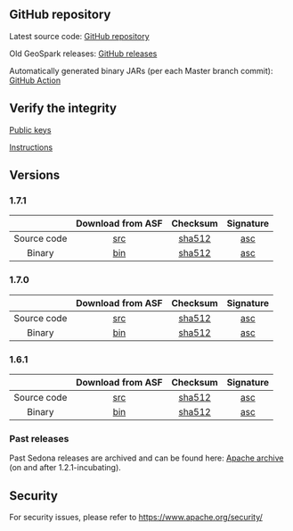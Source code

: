 <!--
 Licensed to the Apache Software Foundation (ASF) under one
 or more contributor license agreements.  See the NOTICE file
 distributed with this work for additional information
 regarding copyright ownership.  The ASF licenses this file
 to you under the Apache License, Version 2.0 (the
 "License"); you may not use this file except in compliance
 with the License.  You may obtain a copy of the License at

   http://www.apache.org/licenses/LICENSE-2.0

 Unless required by applicable law or agreed to in writing,
 software distributed under the License is distributed on an
 "AS IS" BASIS, WITHOUT WARRANTIES OR CONDITIONS OF ANY
 KIND, either express or implied.  See the License for the
 specific language governing permissions and limitations
 under the License.
 -->

## GitHub repository

Latest source code: [GitHub repository](https://github.com/apache/sedona/)

Old GeoSpark releases: [GitHub releases](https://github.com/apache/sedona/releases)

Automatically generated binary JARs (per each Master branch commit): [GitHub Action](https://github.com/apache/sedona/actions/workflows/java.yml)

## Verify the integrity

[Public keys](https://downloads.apache.org/sedona/KEYS)

[Instructions](https://www.apache.org/info/verification.html)

## Versions

### 1.7.1

| |                                    Download from ASF                                     |                                         Checksum                                          |                                      Signature                                      |
|:-----------------:|:----------------------------------------------------------------------------------------:|:-----------------------------------------------------------------------------------------:|:-----------------------------------------------------------------------------------:|
|    Source code    | [src](https://www.apache.org/dyn/closer.lua/sedona/1.7.1/apache-sedona-1.7.1-src.tar.gz) | [sha512](https://downloads.apache.org/sedona/1.7.1/apache-sedona-1.7.1-src.tar.gz.sha512) | [asc](https://downloads.apache.org/sedona/1.7.1/apache-sedona-1.7.1-src.tar.gz.asc) |
|       Binary      | [bin](https://www.apache.org/dyn/closer.lua/sedona/1.7.1/apache-sedona-1.7.1-bin.tar.gz) | [sha512](https://downloads.apache.org/sedona/1.7.1/apache-sedona-1.7.1-bin.tar.gz.sha512) | [asc](https://downloads.apache.org/sedona/1.7.1/apache-sedona-1.7.1-bin.tar.gz.asc) |

### 1.7.0

| |                                    Download from ASF                                     |                                         Checksum                                          |                                      Signature                                      |
|:-----------------:|:----------------------------------------------------------------------------------------:|:-----------------------------------------------------------------------------------------:|:-----------------------------------------------------------------------------------:|
|    Source code    | [src](https://www.apache.org/dyn/closer.lua/sedona/1.7.0/apache-sedona-1.7.0-src.tar.gz) | [sha512](https://downloads.apache.org/sedona/1.7.0/apache-sedona-1.7.0-src.tar.gz.sha512) | [asc](https://downloads.apache.org/sedona/1.7.0/apache-sedona-1.7.0-src.tar.gz.asc) |
|       Binary      | [bin](https://www.apache.org/dyn/closer.lua/sedona/1.7.0/apache-sedona-1.7.0-bin.tar.gz) | [sha512](https://downloads.apache.org/sedona/1.7.0/apache-sedona-1.7.0-bin.tar.gz.sha512) | [asc](https://downloads.apache.org/sedona/1.7.0/apache-sedona-1.7.0-bin.tar.gz.asc) |

### 1.6.1

| |                                    Download from ASF                                     |                                         Checksum                                          |                                      Signature                                      |
|:-----------------:|:----------------------------------------------------------------------------------------:|:-----------------------------------------------------------------------------------------:|:-----------------------------------------------------------------------------------:|
|    Source code    | [src](https://www.apache.org/dyn/closer.lua/sedona/1.6.1/apache-sedona-1.6.1-src.tar.gz) | [sha512](https://downloads.apache.org/sedona/1.6.1/apache-sedona-1.6.1-src.tar.gz.sha512) | [asc](https://downloads.apache.org/sedona/1.6.1/apache-sedona-1.6.1-src.tar.gz.asc) |
|       Binary      | [bin](https://www.apache.org/dyn/closer.lua/sedona/1.6.1/apache-sedona-1.6.1-bin.tar.gz) | [sha512](https://downloads.apache.org/sedona/1.6.1/apache-sedona-1.6.1-bin.tar.gz.sha512) | [asc](https://downloads.apache.org/sedona/1.6.1/apache-sedona-1.6.1-bin.tar.gz.asc) |

### Past releases

Past Sedona releases are archived and can be found here: [Apache archive](https://archive.apache.org/dist/sedona/) (on and after 1.2.1-incubating).

## Security

For security issues, please refer to https://www.apache.org/security/
